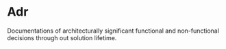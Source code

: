 # Adr

Documentations of architecturally significant functional and non-functional decisions through out solution lifetime.
